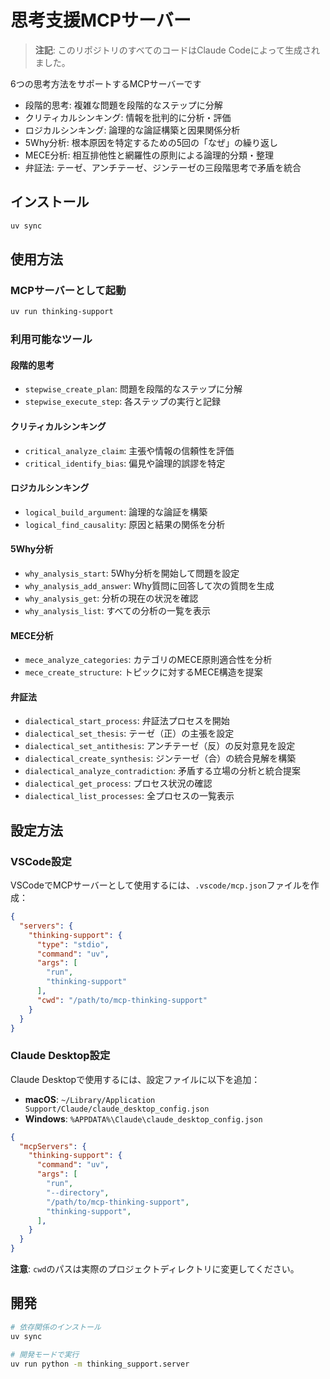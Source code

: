 思考支援MCPサーバー
=========================

> **注記**: このリポジトリのすべてのコードはClaude Codeによって生成されました。

6つの思考方法をサポートするMCPサーバーです

- 段階的思考: 複雑な問題を段階的なステップに分解
- クリティカルシンキング: 情報を批判的に分析・評価  
- ロジカルシンキング: 論理的な論証構築と因果関係分析
- 5Why分析: 根本原因を特定するための5回の「なぜ」の繰り返し
- MECE分析: 相互排他性と網羅性の原則による論理的分類・整理
- 弁証法: テーゼ、アンチテーゼ、ジンテーゼの三段階思考で矛盾を統合

インストール
-------------------------

```bash
uv sync
```

使用方法
-------------------------

### MCPサーバーとして起動

```bash
uv run thinking-support
```

### 利用可能なツール

#### 段階的思考

- `stepwise_create_plan`: 問題を段階的なステップに分解
- `stepwise_execute_step`: 各ステップの実行と記録

#### クリティカルシンキング  

- `critical_analyze_claim`: 主張や情報の信頼性を評価
- `critical_identify_bias`: 偏見や論理的誤謬を特定

#### ロジカルシンキング

- `logical_build_argument`: 論理的な論証を構築
- `logical_find_causality`: 原因と結果の関係を分析

#### 5Why分析

- `why_analysis_start`: 5Why分析を開始して問題を設定
- `why_analysis_add_answer`: Why質問に回答して次の質問を生成
- `why_analysis_get`: 分析の現在の状況を確認
- `why_analysis_list`: すべての分析の一覧を表示

#### MECE分析

- `mece_analyze_categories`: カテゴリのMECE原則適合性を分析
- `mece_create_structure`: トピックに対するMECE構造を提案

#### 弁証法

- `dialectical_start_process`: 弁証法プロセスを開始
- `dialectical_set_thesis`: テーゼ（正）の主張を設定
- `dialectical_set_antithesis`: アンチテーゼ（反）の反対意見を設定
- `dialectical_create_synthesis`: ジンテーゼ（合）の統合見解を構築
- `dialectical_analyze_contradiction`: 矛盾する立場の分析と統合提案
- `dialectical_get_process`: プロセス状況の確認
- `dialectical_list_processes`: 全プロセスの一覧表示

設定方法
-------------------------

### VSCode設定

VSCodeでMCPサーバーとして使用するには、`.vscode/mcp.json`ファイルを作成：

```json
{
  "servers": {
    "thinking-support": {
      "type": "stdio",
      "command": "uv",
      "args": [
        "run",
        "thinking-support"
      ],
      "cwd": "/path/to/mcp-thinking-support"
    }
  }
}
```

### Claude Desktop設定

Claude Desktopで使用するには、設定ファイルに以下を追加：

- **macOS**: `~/Library/Application Support/Claude/claude_desktop_config.json`
- **Windows**: `%APPDATA%\Claude\claude_desktop_config.json`

```json
{
  "mcpServers": {
    "thinking-support": {
      "command": "uv",
      "args": [
        "run",
        "--directory",
        "/path/to/mcp-thinking-support",
        "thinking-support",
      ],
    }
  }
}
```

**注意**: `cwd`のパスは実際のプロジェクトディレクトリに変更してください。

開発
-------------------------

```bash
# 依存関係のインストール
uv sync

# 開発モードで実行
uv run python -m thinking_support.server
```
